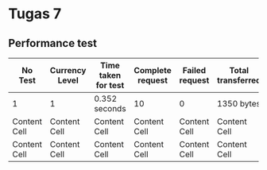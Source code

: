 # Tugas 7
## Performance test

| No Test | Currency Level | Time taken for test | Complete request | Failed request | Total transferred | Request per second | Time per request | Transfer rate |
| ------------- | ------------- | ------------- | ------------- | ------------- | ------------- | ------------- | ------------- | ------------- |
| 1 | 1 | 0.352 seconds | 10 | 0 | 1350 bytes | 28.43 [#/sec] | 35.180 ms | 3.75 Kbytes/sec |
| Content Cell  | Content Cell  | Content Cell  | Content Cell  | Content Cell  | Content Cell  | Content Cell  | Content Cell  | Content Cell  |
| Content Cell  | Content Cell  | Content Cell  | Content Cell  | Content Cell  | Content Cell  | Content Cell  | Content Cell  | Content Cell  |
